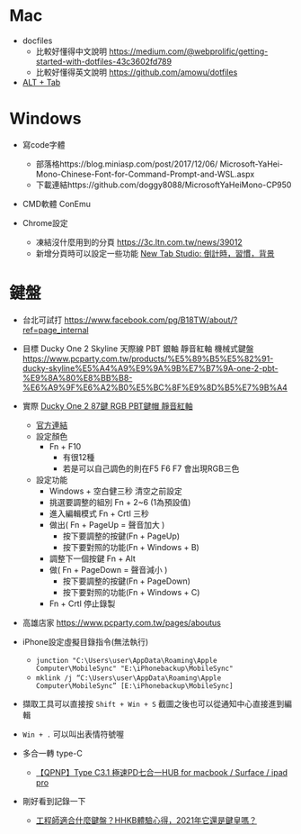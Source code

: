 # Mac
- docfiles
    - 比較好懂得中文說明 https://medium.com/@webprolific/getting-started-with-dotfiles-43c3602fd789
    - 比較好懂得英文說明 https://github.com/amowu/dotfiles
- [ALT + Tab](https://alt-tab-macos.netlify.app/)

# Windows
- 寫code字體  
    - 部落格https://blog.miniasp.com/post/2017/12/06/  Microsoft-YaHei-Mono-Chinese-Font-for-Command-Prompt-and-WSL.aspx  
    - 下載連結https://github.com/doggy8088/MicrosoftYaHeiMono-CP950  
  
- CMD軟體 ConEmu   

- Chrome設定
    - 凍結沒什麼用到的分頁 https://3c.ltn.com.tw/news/39012
    - 新增分頁時可以設定一些功能 [New Tab Studio: 倒計時，習慣，背景](https://chrome.google.com/webstore/detail/new-tab-studio-countdown/epngggilgnflanfabeldfpbgponcgpgl/related?hl=zh-CN)

# 鍵盤
- 台北可試打  https://www.facebook.com/pg/B18TW/about/?ref=page_internal

- 目標  Ducky One 2 Skyline 天際線 PBT 銀軸 靜音紅軸 機械式鍵盤
https://www.pcparty.com.tw/products/%E5%89%B5%E5%82%91-ducky-skyline%E5%A4%A9%E9%9A%9B%E7%B7%9A-one-2-pbt-%E9%8A%80%E8%BB%B8-%E6%A9%9F%E6%A2%B0%E5%BC%8F%E9%8D%B5%E7%9B%A4
- 實際 [Ducky One 2 87鍵 RGB PBT鍵帽 靜音紅軸](https://www.pcparty.com.tw/products/創傑-ducky-one-2-87鍵-rgb-pbt鍵帽-銀軸-靜音紅軸-線性白軸)
    - [官方連結](https://www.duckychannel.com.tw/tw/Ducky-One2-RGB-TKL)
    - 設定顏色
        - Fn + F10
            - 有很12種
            - 若是可以自己調色的則在F5 F6 F7 會出現RGB三色
    - 設定功能
        - Windows + 空白健三秒 清空之前設定
        - 挑選要調整的組別 Fn + 2~6 (1為預設值)
        - 進入編輯模式 Fn + Crtl 三秒
        - 做出( Fn + PageUp = 聲音加大 )
            - 按下要調整的按鍵(Fn + PageUp)
            - 按下要對照的功能(Fn + Windows + B)
        - 調整下一個按鍵 Fn + Alt
        - 做( Fn + PageDown = 聲音減小 )
            - 按下要調整的按鍵(Fn + PageDown)
            - 按下要對照的功能(Fn + Windows + C)
        - Fn + Crtl 停止錄製
- 高雄店家  https://www.pcparty.com.tw/pages/aboutus

- iPhone設定虛擬目錄指令(無法執行)
    - `junction "C:\Users\user\AppData\Roaming\Apple Computer\MobileSync" "E:\iPhonebackup\MobileSync"`
    - `mklink /j “C:\Users\user\AppData\Roaming\Apple Computer\MobileSync” [E:\iPhonebackup\MobileSync]`

- 擷取工具可以直接按 `Shift + Win + S` 截圖之後也可以從通知中心直接進到編輯
- `Win + .` 可以叫出表情符號喔

- 多合一轉 type-C
    - [【QPNP】Type C3.1 極速PD七合一HUB for macbook / Surface / ipad pro](https://24h.pchome.com.tw/prod/DCADJ5-A900A2QVT)

- 剛好看到記錄一下
    - [工程師適合什麼鍵盤？HHKB體驗心得，2021年它還是鍵皇嗎？](https://medium.com/mr-efacani-teatime/%E5%B7%A5%E7%A8%8B%E5%B8%AB%E9%81%A9%E5%90%88%E4%BB%80%E9%BA%BC%E9%8D%B5%E7%9B%A4-hhkb%E9%AB%94%E9%A9%97%E5%BF%83%E5%BE%97-2021%E5%B9%B4%E5%AE%83%E9%82%84%E6%98%AF%E9%8D%B5%E7%9A%87%E5%97%8E-d3a4ef7969a3)